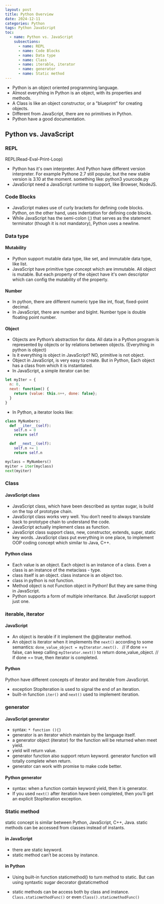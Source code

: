 ```yaml
---
layout: post
title: Python Overview
date: 2024-12-11
categories: Python
tags: Python JavaScript
toc:
  - name: Python vs. JavaScript
    subsections:
      - name: REPL
      - name: Code Blocks
      - name: Data type
      - name: Class
      - name: iterable, iterator
      - name: generator
      - name: Static method
---
```



- Python is an object oriented programming language.
- Almost everything in Python is an object, with its properties and methods.
- A Class is like an object constructor, or a "blueprint" for creating objects.
- Different from JavaScript, there are no primitives in Python. 
- Python have a good documentation.

## Python vs. JavaScript

### REPL
REPL(Read-Eval-Print-Loop)
- Python has it's own interpreter. And Python have different version interpreter. For example Pythone 2.7 still popular, but the new stable version is 3.10 at the moment. something like: python3 yourcode.py
- JavaScript need a JavaScript runtime to support, like Browser, NodeJS. 

### Code Blocks
- JavaScript makes use of curly brackets for defining code blocks. Python, on the other hand, uses indentation for defining code blocks. 
- While JavaScript has the semi-colon (;) that serves as the statement terminator (though it is not mandatory), Python uses a newline.

### Data type

#### Mutability
- Python support mutable data type, like set, and immutable data type, like list. 
- JavaScript have primitive type concept which are immutable. All object is mutable. But each property of the object have it's own descriptor which can config the mutability of the property.

#### Number
- In python, there are different numeric type like int, float, fixed-point decimal.
- In JavaScript, there are number and bigInt. Number type is double floating point number.

#### Object

- Objects are Python’s abstraction for data. All data in a Python program is represented by objects or by relations between objects. (Everything in python is object)
- Is it everything is object in JavaScript? NO, primitive is not object. 
- Object in JavaScript, is very easy to create. But in Python, Each object has a class from which it is instantiated.
- In JavaScript, a simple iterator can be: 

```js
let myIter = {
  n: 0,
  next: function() {
    return (value: this.n++, done: false};
  }
}
```

- In Python, a iterator looks like:

```py
class MyNumbers:
  def __iter__(self):
    self.n = 0
    return self

  def __next__(self):
    self.n += 1
    return self.n

myclass = MyNumbers()
myiter = iter(myclass)
next(myiter)
```

### Class

#### JavaScript class
- JavaScript class, which have been described as syntax sugar, is build on the top of prototype chain.
- JavaScript class works very well. You don’t need to always translate back to prototype chain to understand the code. 
- JavaScript actually implement class as function. 
- JavaScript class support class, new, constructor, extends, super, static key words. JavaScript class put everything in one place, to implement OOP coding concept which similar to Java, C++. 

#### Python class
- Each value is an object. Each object is an instance of a class. Even a class is an instance of the metaclass - type. 
- class itself is an object. class instance is an object too. 
- class in python is not function. 
- Method object is not Function object in Python! But they are same thing in JavaScript.
- Python supports a form of multiple inheritance. But JavaScript support just one.

### iterable, iterator

#### JavaScript
- An object is iterable if it implement the @@iterator method.
- An object is iterator when it implements the `next()` according to some semantics:
`done_value_object = myIterator.next(). `
// if done == false, can keep calling `myIterator.next()` to return done_value_object.
// if done == true, then iterator is completed.  

#### Python
 Python have different concepts of iterator and iterable from JavaScript. 

- exception StopIteration is used to signal the end of an iteration.
- built-in function `iter()` and `next()` used to implement iteration.

### generator

#### JavaScript generator
- syntax: `* function (){}`
- generator is an iterator which maintain by the language itself.
- a generator object (iterator) for the function will be returned when meet yield.
- yield will return value. 
- generator function also support return keyword. generator function will totally complete when return. 
- generator can work with promise to make code better.

#### Python generator
- syntax: when a function contain keyword yield, then it is generator.
- If you used `next()` after iteration have been completed, then you’ll get an explicit StopIteration exception.

### Static method

static concept is similar between Python, JavaScript, C++, Java. 
static methods can be accessed from classes instead of instants. 

#### in JavaScript 
- there are static keyword. 
- static method can’t be access by instance. 

#### in Python 
- Using built-in function staticmethod() to turn method to static. But can using syntaxtic sugar decorator @staticmethod

- static methods can be access both by class and instance. 
`Class.staticmethodFunc()`
or even
`Class().staticmethodFunc()`


